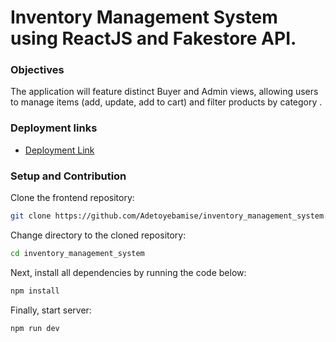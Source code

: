 # Inventory Management System using ReactJS and Fakestore API.

### Objectives

The application will feature distinct Buyer and Admin views, allowing users to manage items (add, update, add to cart) and filter products by category .

### Deployment links

- [Deployment Link]()

### Setup and Contribution

Clone the frontend repository:

```bash
git clone https://github.com/Adetoyebamise/inventory_management_system.git
```

Change directory to the cloned repository:

```bash
cd inventory_management_system
```

Next, install all dependencies by running the code below:

```bash
npm install
```

Finally, start server:

```bash
npm run dev
```

